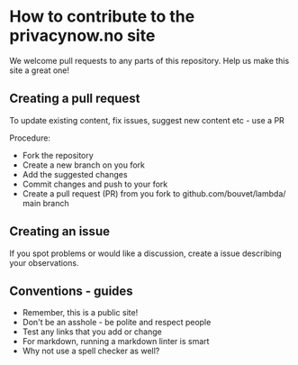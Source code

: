 # How to contribute to the privacynow.no site

We welcome pull requests to any parts of this repository. Help us make this site a great one!

## Creating a pull request

To update existing content, fix issues, suggest new content etc - use a PR

Procedure:

- Fork the repository
- Create a new branch on you fork
- Add the suggested changes
- Commit changes and push to your fork
- Create a pull request (PR) from you fork to github.com/bouvet/lambda/ main branch

## Creating an issue

If you spot problems or would like a discussion, create a issue describing your observations.

## Conventions - guides

- Remember, this is a public site!
- Don't be an asshole - be polite and respect people
- Test any links that you add or change
- For markdown, running a markdown linter is smart
- Why not use a spell checker as well?
